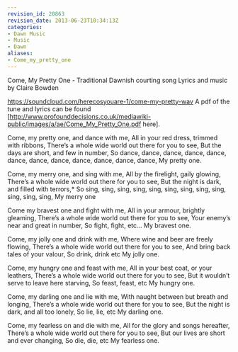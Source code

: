 ```yaml
---
revision_id: 20863
revision_date: 2013-06-23T10:34:13Z
categories:
- Dawn Music
- Music
- Dawn
aliases:
- Come_my_pretty_one
---
```


Come, My Pretty One - Traditional Dawnish courting song
Lyrics and music by Claire Bowden

https://soundcloud.com/herecosyouare-1/come-my-pretty-wav
A pdf of the tune and lyrics can be found [http://www.profounddecisions.co.uk/mediawiki-public/images/a/ae/Come_My_Pretty_One.pdf here].


Come, my pretty one, and dance with me,
All in your red dress, trimmed with ribbons,
There’s a whole wide world out there for you to see,
But the days are short, and few in number,
So dance,  dance,  dance,  dance,
dance,  dance,  dance,  dance,
dance,  dance,  dance,  dance,
My pretty one.

Come, my merry one, and sing with me,
All by the firelight, gaily glowing,
There’s a whole wide world out there for you to see,
But the night is dark, and filled with terrors,*
So sing, sing, sing, sing,
sing, sing, sing, sing,
sing, sing, sing, sing,
My merry one

Come my bravest one and fight with me,
All in your armour, brightly gleaming,
There’s a whole wide world out there for you to see,
Your enemy’s near and great in number,
So fight, fight, etc…
My bravest one.

Come, my jolly one and drink with me,
Where wine and beer are freely flowing,
There’s a whole wide world out there for you to see,
And bring back tales of your valour,
So drink, drink etc
My jolly one.

Come, my hungry one and feast with me,
All in your best coat, or your leathers,
There’s a whole wide world out there for you to see,
But it wouldn’t serve to leave here starving,
So feast, feast, etc
My hungry one.

Come, my darling one and lie with me,
With naught between but breath and longing,
There’s a whole wide world out there for you to see,
But the night is dark, and all too lonely,
So lie, lie, etc
My darling one.

Come, my fearless on and die with me,
All for the glory and songs hereafter,
There’s a whole wide world out there for you to see,
But our lives are short and ever changing,
So die, die, etc
My fearless one.



